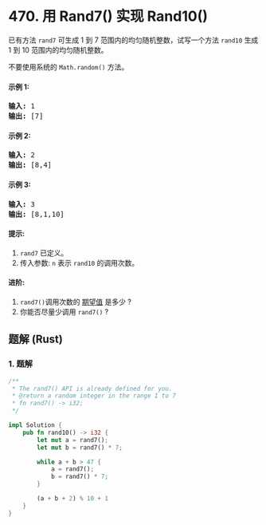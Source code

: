 # 470. 用 Rand7() 实现 Rand10()
已有方法 ```rand7``` 可生成 1 到 7 范围内的均匀随机整数，试写一个方法 ```rand10``` 生成 1 到 10 范围内的均匀随机整数。

不要使用系统的 ```Math.random()``` 方法。

#### 示例 1:
<pre>
<strong>输入:</strong> 1
<strong>输出:</strong> [7]
</pre>

#### 示例 2:
<pre>
<strong>输入:</strong> 2
<strong>输出:</strong> [8,4]
</pre>

#### 示例 3:
<pre>
<strong>输入:</strong> 3
<strong>输出:</strong> [8,1,10]
</pre>

#### 提示:
1. ```rand7``` 已定义。
2. 传入参数: ```n``` 表示 ```rand10``` 的调用次数。

#### 进阶:
1. ```rand7()```调用次数的 [期望值](https://en.wikipedia.org/wiki/Expected_value) 是多少 ?
2. 你能否尽量少调用 ```rand7()``` ?

## 题解 (Rust)

### 1. 题解
```Rust
/** 
 * The rand7() API is already defined for you.
 * @return a random integer in the range 1 to 7
 * fn rand7() -> i32;
 */

impl Solution {
    pub fn rand10() -> i32 {
        let mut a = rand7();
        let mut b = rand7() * 7;

        while a + b > 47 {
            a = rand7();
            b = rand7() * 7;
        }

        (a + b + 2) % 10 + 1
    }
}
```
